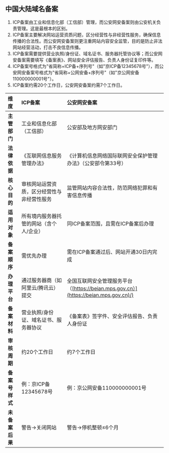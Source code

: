 ## 中国大陆域名备案

1. ICP备案由工业和信息化部（工信部）管理，而公安网安备案则由公安机关负责管理。这是最根本的区别。
2. ICP备案主要解决网站运营资质问题，区分经营性与非经营性服务，确保信息传播的合法性。而公安网安备案则更注重网站内容安全监管，目的是防止非法网站经营活动，打击不良信息传播。
3. ICP备案需要提供营业执照/身份证、域名证书、服务器托管协议等；而公安网安备案需要填写《备案表》、网站安全评估报告、负责人身份证复印件等。
4. ICP备案号格式为"省简称+ICP备+序列号"（如"京ICP备12345678号"），而公安网安备案号格式为"省简称+公网安备+序列号"（如"京公网安备110000000001号"）。
5. ICP备案约需20个工作日，公安网安备案约需7个工作日。

| **维度** | **ICP备案** | **公安网安备案** |
| :------------- | :----------------------------------------- | :----------------------------------------------------------- |
| **主管部门** | 工业和信息化部（工信部） | 公安部及地方网安部门 |
| **法律依据** | 《互联网信息服务管理办法》 | 《计算机信息网络国际联网安全保护管理办法》（公安部令第33号） |
| **核心目的** | 审核网站运营资质，区分经营性与非经营性服务 | 监管网站内容合法性，防范网络犯罪和有害信息传播 |
| **适用对象** | 所有境内服务器托管的网站（含个人/企业） | 同ICP备案范围，且需在ICP备案后办理 |
| **备案顺序** | 需优先办理 | 需在ICP备案通过后、网站开通30日内完成 |
| **办理平台** | 通过服务器商（如阿里云/腾讯云）提交 | 全国互联网安全管理服务平台（[https://beian.mps.gov.cn）](https://beian.mps.gov.cn)/) |
| **备案材料** | 营业执照/身份证、域名证书、服务器协议 | 《备案表》签字件、安全评估报告、负责人身份证 |
| **审核周期** | 约20个工作日 | 约7个工作日 |
| **备案号样式** | 例：京ICP备12345678号 | 例：京公网安备110000000001号 |
| **未备案后果** | 警告→关闭网站 | 警告→停机整顿≤6个月 |
